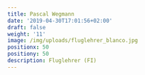 ```yaml
---
title: Pascal Wegmann
date: '2019-04-30T17:01:56+02:00'
draft: false
weight: '11'
image: /img/uploads/fluglehrer_blanco.jpg
positionx: 50
positiony: 50
description: Fluglehrer (FI)
---
```

